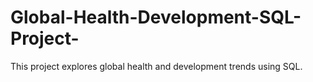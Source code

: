 # Global-Health-Development-SQL-Project-
This project explores global health and development trends using SQL.
